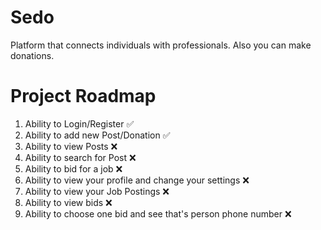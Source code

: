 
# Sedo
Platform that connects individuals with professionals. Also you can make donations.

# Project Roadmap
1. Ability to Login/Register ✅
2. Ability to add new Post/Donation ✅
3. Ability to view Posts ❌
4. Ability to search for Post ❌
5. Ability to bid for a job ❌
6. Ability to view your profile and change your settings ❌
7. Ability to view your Job Postings ❌
8. Ability to view bids ❌
9. Ability to choose one bid and see that's person phone number ❌
